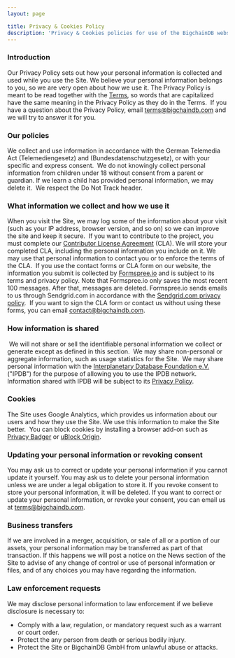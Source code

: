 ```yaml
---
layout: page

title: Privacy & Cookies Policy
description: 'Privacy & Cookies policies for use of the BigchainDB website.'
---
```


### Introduction

Our Privacy Policy sets out how your personal information is collected and used while you use the Site. We believe your personal information belongs to you, so we are very open about how we use it. The Privacy Policy is meant to be read together with the [Terms](https://bigchaindb.com/terms), so words that are capitalized have the same meaning in the Privacy Policy as they do in the Terms.
​
If you have a question about the Privacy Policy, email terms@bigchaindb.com and we will try to answer it for you.
​
### Our policies

We collect and use information in accordance with the German Telemedia Act (Telemediengesetz) and (Bundesdatenschutzgesetz), or with your specific and express consent.
​
We do not knowingly collect personal information from children under 18 without consent from a parent or guardian. If we learn a child has provided personal information, we may delete it.
​
We respect the Do Not Track header.
​
### What information we collect and how we use it

When you visit the Site, we may log some of the information about your visit (such as your IP address, browser version, and so on) so we can improve the site and keep it secure.
​
If you want to contribute to the project, you must complete our [Contributor License Agreement](https://www.bigchaindb.com/cla) (CLA). We will store your completed CLA, including the personal information you include on it. We may use that personal information to contact you or to enforce the terms of the CLA.
​
If you use the contact forms or CLA form on our website, the information you submit is collected by [Formspree.io](https://formspree.io/) and is subject to its terms and privacy policy. Note that Formspree.io only saves the most recent 100 messages. After that, messages are deleted. Formspree.io sends emails to us through Sendgrid.com in accordance with the [Sendgrid.com privacy policy](https://sendgrid.com/privacy).
​
If you want to sign the CLA form or contact us without using these forms, you can email contact@bigchaindb.com.
​
### How information is shared
​
We will not share or sell the identifiable personal information we collect or generate except as defined in this section.
​
We may share non-personal or aggregate information, such as usage statistics for the Site.
​
We may share personal information with the [Interplanetary Database Foundation e.V.](https://ipdb.foundation) ("IPDB") for the purpose of allowing you to use the IPDB network. Information shared with IPDB will be subject to its [Privacy Policy](https://ipdb.foundation).
​
### Cookies

The Site uses Google Analytics, which provides us information about our users and how they use the Site. We use this information to make the Site better.
​
You can block cookies by installing a browser add-on such as [Privacy Badger](https://www.eff.org/privacybadger) or [uBlock Origin](https://github.com/gorhill/uBlock).
​
### Updating your personal information or revoking consent

You may ask us to correct or update your personal information if you cannot update it yourself. You may ask us to delete your personal information unless we are under a legal obligation to store it. If you revoke consent to store your personal information, it will be deleted. If you want to correct or update your personal information, or revoke your consent, you can email us at terms@bigchaindb.com.
​
### Business transfers

If we are involved in a merger, acquisition, or sale of all or a portion of our assets, your personal information may be transferred as part of that transaction. If this happens we will post a notice on the News section of the Site to advise of any change of control or use of personal information or files, and of any choices you may have regarding the information.
​
### Law enforcement requests

We may disclose personal information to law enforcement if we believe disclosure is necessary to:
- Comply with a law, regulation, or mandatory request such as a warrant or court order.
- Protect the any person from death or serious bodily injury.
- Protect the Site or BigchainDB GmbH from unlawful abuse or attacks.
